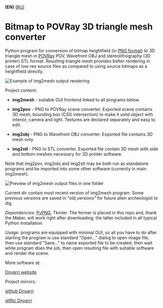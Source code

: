 **(EN)** [(RU)](README.RU.md)

# Bitmap to POVRay 3D triangle mesh converter

Python program for conversion of bitmap heightfield (in [PNG format](http://www.libpng.org/pub/png/)) to 3D triangle mesh in [POVRay](https://www.povray.org/) POV, Wavefront OBJ and stereolithography (3D printer) STL format. Resulting triangle mesh provides better rendering in case of low-res source files as compared to using source bitmaps as a heightfield directly.  

![Example of img2mesh output rendering](https://dnyarri.github.io/imgmesh/640/img2mesh.png)

Project content:

- **img2mesh** - suitable GUI frontend linked to all programs below.

- **img2pov** - PNG to POVRay scene converter. Exported scene contains 3D mesh, bounding box (CSG intersection) to make it solid object with interior, camera and light. Textures are declared separately and easy to edit.

- **img2obj** - PNG to Wavefront OBJ converter. Exported file contains 3D mesh only.

- **img2stl** - PNG to STL converter. Exported file contain 3D mesh with side and bottom meshes necessary for 3D printer software.

Note that img2pov, img2obj and img2stl may be both run as standalone programs and be imported into some other software (currently in main img2mesh).

![Preview of img2mesh output files in one folder](https://dnyarri.github.io/imgmesh/printscreen.png)

Current dir contain most recent version of img2mesh program. Some previous versions are saved in *"old_versions"* for future alien archeologist to dig.

*Dependencies:* [PyPNG](https://gitlab.com/drj11/pypng), Tkinter. The former is placed in this repo and, thank the Maker, will work right after downloading; the latter included in all typical Python installation.  

*Usage:* programs are equipped with minimal GUI, so all you have to do after starting the program is use standard "Open..." dialog to open image file, then use standard "Save..." to name exported file to be created, then wait while program does the job, then open resulting file with suitable software and render the scene.

More software at:

[Dnyarri website](https://dnyarri.github.io/)

Project mirrors:

[github Dnyarri](https://github.com/Dnyarri/img2mesh)

[gitflic Dnyarri](https://gitflic.ru/project/dnyarri/img2mesh)
